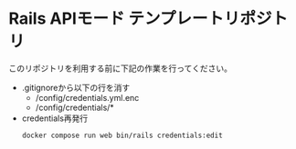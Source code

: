 # Rails APIモード テンプレートリポジトリ

このリポジトリを利用する前に下記の作業を行ってください。
- .gitignoreから以下の行を消す
    - /config/credentials.yml.enc
    - /config/credentials/*
- credentials再発行
  ```sh
  docker compose run web bin/rails credentials:edit
  ```
